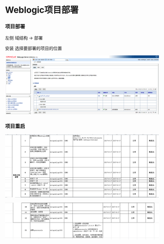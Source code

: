 # Weblogic项目部署

### 项目部署

左侧 域结构 -> 部署

安装 选择要部署的项目的位置

![wb-06](./images/wb-06.png)


### 项目重启

![weblogic-01](./images/weblogic-01.png)

![weblogic-02](./images/weblogic-02.png)




